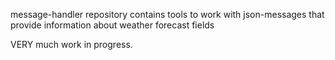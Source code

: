 message-handler repository contains tools to work with json-messages that provide information about weather forecast fields

VERY much work in progress.
